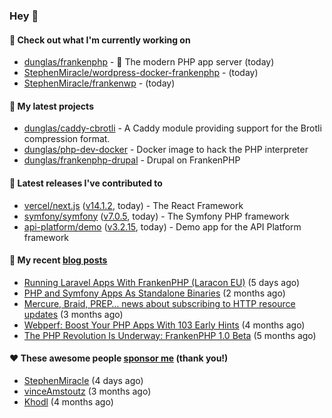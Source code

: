 ### Hey 👋

#### 👷 Check out what I'm currently working on

- [dunglas/frankenphp](https://github.com/dunglas/frankenphp) - 🧟 The modern PHP app server (today)
- [StephenMiracle/wordpress-docker-frankenphp](https://github.com/StephenMiracle/wordpress-docker-frankenphp) -  (today)
- [StephenMiracle/frankenwp](https://github.com/StephenMiracle/frankenwp) -  (today)

#### 🌱 My latest projects

- [dunglas/caddy-cbrotli](https://github.com/dunglas/caddy-cbrotli) - A Caddy module providing support for the Brotli compression format.
- [dunglas/php-dev-docker](https://github.com/dunglas/php-dev-docker) - Docker image to hack the PHP interpreter
- [dunglas/frankenphp-drupal](https://github.com/dunglas/frankenphp-drupal) - Drupal on FrankenPHP

#### 🔭 Latest releases I've contributed to

- [vercel/next.js](https://github.com/vercel/next.js) ([v14.1.2](https://github.com/vercel/next.js/releases/tag/v14.1.2), today) - The React Framework
- [symfony/symfony](https://github.com/symfony/symfony) ([v7.0.5](https://github.com/symfony/symfony/releases/tag/v7.0.5), today) - The Symfony PHP framework
- [api-platform/demo](https://github.com/api-platform/demo) ([v3.2.15](https://github.com/api-platform/demo/releases/tag/v3.2.15), today) - Demo app for the API Platform framework

#### 📜 My recent [blog posts](https://dunglas.fr)

- [Running Laravel Apps With FrankenPHP (Laracon EU)](https://dunglas.dev/2024/02/running-laravel-apps-with-frankenphp-laracon-eu/) (5 days ago)
- [PHP and Symfony Apps As Standalone Binaries](https://dunglas.dev/2023/12/php-and-symfony-apps-as-standalone-binaries/) (2 months ago)
- [Mercure, Braid, PREP… news about subscribing to HTTP resource updates](https://dunglas.dev/2023/11/mercure-braid-prep-news-about-subscribing-to-http-resource-updates/) (3 months ago)
- [Webperf: Boost Your PHP Apps With 103 Early Hints](https://dunglas.dev/2023/10/webperf-boost-your-php-apps-with-103-early-hints/) (4 months ago)
- [The PHP Revolution Is Underway: FrankenPHP 1.0 Beta](https://dunglas.dev/2023/09/the-php-revolution-is-underway-frankenphp-1-0-beta/) (5 months ago)

#### ❤️ These awesome people [sponsor me](https://github.com/sponsors/dunglas) (thank you!)

- [StephenMiracle](https://github.com/StephenMiracle) (4 days ago)
- [vinceAmstoutz](https://github.com/vinceAmstoutz) (3 months ago)
- [Khodl](https://github.com/Khodl) (4 months ago)
